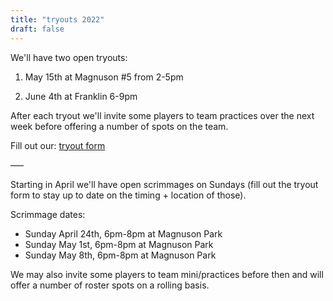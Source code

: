 ```yaml
---
title: "tryouts 2022"
draft: false
---
```


We'll have two open tryouts:

1. May 15th at Magnuson #5 from 2-5pm

2. June 4th at Franklin 6-9pm

After each tryout we'll invite some players to team practices over the next
week before offering a number of spots on the team.

Fill out our: [tryout form](https://forms.gle/MyZAvp25PPsvSR6S6)

–––

Starting in April we'll have open scrimmages on Sundays (fill out the
tryout form to stay up to date on the timing + location of those).

Scrimmage dates:
- Sunday April 24th, 6pm-8pm at Magnuson Park
- Sunday May 1st, 6pm-8pm at Magnuson Park
- Sunday May 8th, 6pm-8pm at Magnuson Park

We may also invite some players to team mini/practices before then and will
offer a number of roster spots on a rolling basis.
